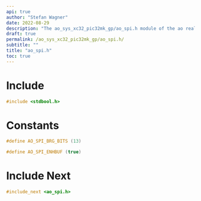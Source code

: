 ```yaml
---
api: true
author: "Stefan Wagner"
date: 2022-08-29
description: "The ao_sys_xc32_pic32mk_gp/ao_spi.h module of the ao real-time operating system."
draft: true
permalink: /ao_sys_xc32_pic32mk_gp/ao_spi.h/ 
subtitle: ""
title: "ao_spi.h"
toc: true
---
```


# Include

```c
#include <stdbool.h>
```

# Constants

```c
#define AO_SPI_BRG_BITS (13)
```

```c
#define AO_SPI_ENHBUF (true)
```

# Include Next

```c
#include_next <ao_spi.h>
```
